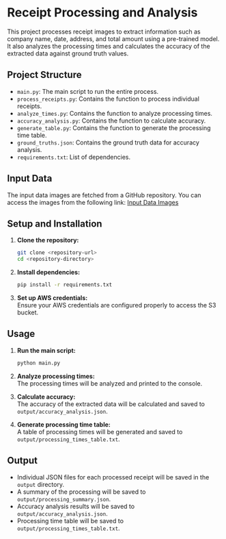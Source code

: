 
# Receipt Processing and Analysis

This project processes receipt images to extract information such as company name, date, address, and total amount using a pre-trained model. It also analyzes the processing times and calculates the accuracy of the extracted data against ground truth values.

## Project Structure

- `main.py`: The main script to run the entire process.
- `process_receipts.py`: Contains the function to process individual receipts.
- `analyze_times.py`: Contains the function to analyze processing times.
- `accuracy_analysis.py`: Contains the function to calculate accuracy.
- `generate_table.py`: Contains the function to generate the processing time table.
- `ground_truths.json`: Contains the ground truth data for accuracy analysis.
- `requirements.txt`: List of dependencies.

## Input Data

The input data images are fetched from a GitHub repository. You can access the images from the following link:
[Input Data Images](https://github.com/zzzDavid/ICDAR-2019-SROIE/tree/master/data/img)


## Setup and Installation

1. **Clone the repository:**
   ```sh
   git clone <repository-url>
   cd <repository-directory>
   ```

2. **Install dependencies:**
   ```sh
   pip install -r requirements.txt
   ```

3. **Set up AWS credentials:**  
   Ensure your AWS credentials are configured properly to access the S3 bucket.

## Usage

1. **Run the main script:**
   ```sh
   python main.py
   ```

2. **Analyze processing times:**  
   The processing times will be analyzed and printed to the console.

3. **Calculate accuracy:**  
   The accuracy of the extracted data will be calculated and saved to `output/accuracy_analysis.json`.

4. **Generate processing time table:**  
   A table of processing times will be generated and saved to `output/processing_times_table.txt`.

## Output

- Individual JSON files for each processed receipt will be saved in the `output` directory.
- A summary of the processing will be saved to `output/processing_summary.json`.
- Accuracy analysis results will be saved to `output/accuracy_analysis.json`.
- Processing time table will be saved to `output/processing_times_table.txt`.
